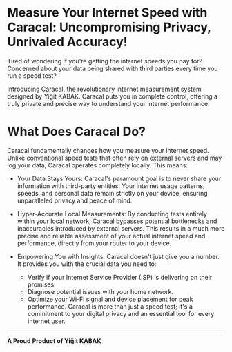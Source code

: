 # Measure Your Internet Speed with Caracal: Uncompromising Privacy, Unrivaled Accuracy!

Tired of wondering if you're getting the internet speeds you pay for? Concerned about your data being shared with third parties every time you run a speed test?

Introducing Caracal, the revolutionary internet measurement system designed by Yiğit KABAK. Caracal puts you in complete control, offering a truly private and precise way to understand your internet performance.

# What Does Caracal Do?

Caracal fundamentally changes how you measure your internet speed. Unlike conventional speed tests that often rely on external servers and may log your data, Caracal operates completely locally. This means:

 * Your Data Stays Yours: Caracal's paramount goal is to never share your information with third-party entities. Your internet usage patterns, speeds, and personal data remain strictly on your device, ensuring unparalleled privacy and peace of mind.

 * Hyper-Accurate Local Measurements: By conducting tests entirely within your local network, Caracal bypasses potential bottlenecks and inaccuracies introduced by external servers. This results in a much more precise and reliable assessment of your actual internet speed and performance, directly from your router to your device.

 * Empowering You with Insights: Caracal doesn't just give you a number. It provides you with the crucial data you need to:
   * Verify if your Internet Service Provider (ISP) is delivering on their promises.
   * Diagnose potential issues with your home network.
   * Optimize your Wi-Fi signal and device placement for peak performance.
Caracal is more than just a speed test; it's a commitment to your digital privacy and an essential tool for every internet user.

---

**A Proud Product of Yiğit KABAK**
